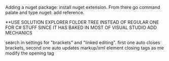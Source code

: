 
Adding a nuget package: install nuget extension. From there go command palate and type nuget: add reference.

**USE SOLUTION EXPLORER FOLDER TREE INSTEAD OF REGULAR ONE FOR C# STUFF SINCE IT HAS BAKED IN MOST OF VISUAL STUDIO ADD MECHANICS

search in settings for "brackets" and "linked editing". first one auto closes brackets, second one auto updates markup/xml element closing tags as me modify the opening tag